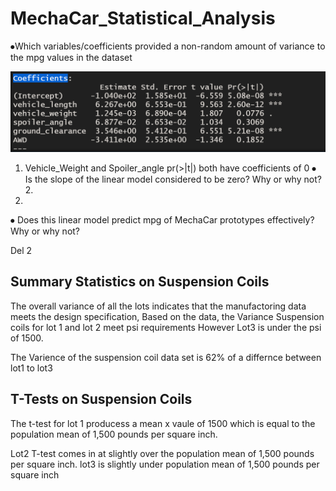 # MechaCar_Statistical_Analysis
⦁Which variables/coefficients provided a non-random amount of variance to the mpg values in the dataset

       
   ![MechaCar_Statistical_Analysis](https://github.com/onehatt29/MechaCar_Statistical_Analysis/blob/main/images/Coefficients.PNG)
   
1.	Vehicle_Weight and Spoiler_angle pr(>|t|) both have coefficients of 0
⦁	Is the slope of the linear model considered to be zero? Why or why not?
       2.
1.	
⦁	Does this linear model predict mpg of MechaCar prototypes effectively? Why or why not? 


Del 2
## Summary Statistics on Suspension Coils
 
 
The overall variance of all the lots indicates that the manufactoring data meets the design specification,
Based on the data, the Variance Suspension coils for lot 1 and lot 2 meet psi requirements
However Lot3 is under the psi of 1500.

The Varience of the suspension coil data set is 62% of a differnce between lot1 to lot3


## T-Tests on Suspension Coils

 The t-test for lot 1 producess a mean x vaule of 1500 which is equal to the population mean of 1,500 pounds per square inch.

Lot2 T-test comes in at slightly over the population mean of 1,500 pounds per square inch.
lot3 is slightly under population mean of 1,500 pounds per square inch

